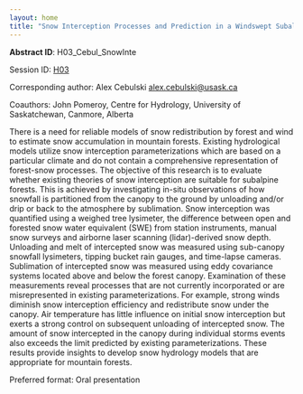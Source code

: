 ```yaml
---
layout: home
title: "Snow Interception Processes and Prediction in a Windswept Subalpine Environment"
---
```



**Abstract ID**: H03_Cebul_SnowInte

Session ID: [H03](.)

Corresponding author: Alex Cebulski <a href="mailto:alex.cebulski@usask.ca">alex.cebulski@usask.ca</a>

Coauthors: John Pomeroy, Centre for Hydrology, University of Saskatchewan, Canmore, Alberta 

There is a need for reliable models of snow redistribution by forest and wind to estimate snow accumulation in mountain forests. Existing hydrological models utilize snow interception parameterizations which are based on a particular climate and do not contain a comprehensive representation of forest-snow processes. The objective of this research is to evaluate whether existing theories of snow interception are suitable for subalpine forests. This is achieved by investigating in-situ observations of how snowfall is partitioned from the canopy to the ground by unloading and/or drip or back to the atmosphere by sublimation. Snow interception was quantified using a weighed tree lysimeter, the difference between open and forested snow water equivalent (SWE) from station instruments, manual snow surveys and airborne laser scanning (lidar)-derived snow depth. Unloading and melt of intercepted snow was measured using sub-canopy snowfall lysimeters, tipping bucket rain gauges, and time-lapse cameras. Sublimation of intercepted snow was measured using eddy covariance systems located above and below the forest canopy. Examination of these measurements reveal processes that are not currently incorporated or are misrepresented in existing parameterizations. For example, strong winds diminish snow interception efficiency and redistribute snow under the canopy. Air temperature has little influence on initial snow interception but exerts a strong control on subsequent unloading of intercepted snow. The amount of snow intercepted in the canopy during individual storms events also exceeds the limit predicted by existing parameterizations. These results provide insights to develop snow hydrology models that are appropriate for mountain forests.

Preferred format: Oral presentation
